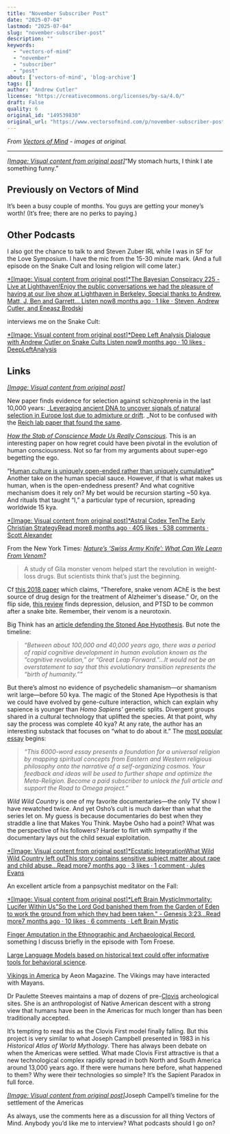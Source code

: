 ```yaml
---
title: "November Subscriber Post"
date: "2025-07-04"
lastmod: "2025-07-04"
slug: "november-subscriber-post"
description: ""
keywords:
  - "vectors-of-mind"
  - "november"
  - "subscriber"
  - "post"
about: ['vectors-of-mind', 'blog-archive']
tags: []
author: "Andrew Cutler"
license: "https://creativecommons.org/licenses/by-sa/4.0/"
draft: False
quality: 6
original_id: "149539830"
original_url: "https://www.vectorsofmind.com/p/november-subscriber-post"
---
```

*From [Vectors of Mind](https://www.vectorsofmind.com/p/november-subscriber-post) - images at original.*

---

[*[Image: Visual content from original post]*](https://substackcdn.com/image/fetch/$s_!bIyb!,f_auto,q_auto:good,fl_progressive:steep/https%3A%2F%2Fsubstack-post-media.s3.amazonaws.com%2Fpublic%2Fimages%2F2593f454-5833-42f1-90da-7de503a4ce14_626x621.png)“My stomach hurts, I think I ate something funny.”

## Previously on Vectors of Mind


It’s been a busy couple of months. You guys are getting your money’s worth! (It’s free; there are no perks to paying.)

## Other Podcasts


I also got the chance to talk to  and Steven Zuber IRL while I was in SF for the Love Symposium. I have the mic from the 15-30 minute mark. (And a full episode on the Snake Cult and losing religion will come later.)

[*[Image: Visual content from original post]*The Bayesian Conspiracy 225 - Live at Lighthaven!Enjoy the public conversations we had the pleasure of having at our live show at Lighthaven in Berkeley. Special thanks to Andrew, Matt, J, Ben and Garrett… Listen now8 months ago · 1 like · Steven, Andrew Cutler, and Eneasz Brodski](https://thebayesianconspiracy.substack.com/p/225-live-at-lighthaven?utm_source=substack&utm_campaign=post_embed&utm_medium=web)

interviews me on the Snake Cult:

[*[Image: Visual content from original post]*Deep Left Analysis Dialogue with Andrew Cutler on Snake Cults Listen now9 months ago · 10 likes · DeepLeftAnalysis](https://deepleft.substack.com/p/dialogue-with-andrew-cutler-on-snake?utm_source=substack&utm_campaign=post_embed&utm_medium=web)

## Links


[*[Image: Visual content from original post]*](https://substackcdn.com/image/fetch/$s_!95Qh!,f_auto,q_auto:good,fl_progressive:steep/https%3A%2F%2Fsubstack-post-media.s3.amazonaws.com%2Fpublic%2Fimages%2F95174c6a-d1fa-43d9-9f5d-dd0b08a38e1d_1344x896.png)

New paper finds evidence for selection against schizophrenia in the last 10,000 years: _[Leveraging ancient DNA to uncover signals of natural selection in Europe lost due to admixture or drift](https://www.nature.com/articles/s41467-024-53852-8). _Not to be confused with the [Reich lab paper that found the same](https://www.vectorsofmind.com/i/148733976/new-findings-on-human-adaptation).

_[How the Stab of Conscience Made Us Really Conscious](https://www.blogs.uni-mainz.de/fb05philosophie/files/2013/04/Frith_Metzinger_Regret_2016_penultimate.pdf)_. This is an interesting paper on how regret could have been pivotal in the evolution of human consciousness. Not so far from my arguments about super-ego begetting the ego.

“[Human culture is uniquely open-ended rather than uniquely cumulative](https://www.nature.com/articles/s41562-024-02035-y)**”** Another take on the human special sauce. However, if that is what makes us human, when is the open-endedness present? And what cognitive mechanism does it rely on? My bet would be recursion starting ~50 kya. And rituals that taught “I,” a particular type of recursion, spreading worldwide 15 kya. 

[*[Image: Visual content from original post]*Astral Codex TenThe Early Christian StrategyRead more8 months ago · 405 likes · 538 comments · Scott Alexander](https://www.astralcodexten.com/p/the-early-christian-strategy?utm_source=substack&utm_campaign=post_embed&utm_medium=web)

From the New York Times: _[Nature’s ‘Swiss Army Knife’: What Can We Learn From Venom?](https://www.nytimes.com/2024/11/13/magazine/venom-animals-drugs-ozempic.html)_

> A study of Gila monster venom helped start the revolution in weight-loss drugs. But scientists think that’s just the beginning.

Cf [this 2018 paper](https://pmc.ncbi.nlm.nih.gov/articles/PMC6118079/#:~:text=Therefore%2C%20snake%20venom%20AChE%20is,to%20the%20synapses%20\(18\).) which claims, “Therefore, snake venom AChE is the best source of drug design for the treatment of Alzheimer's disease.” Or, on the flip side, [this review](https://pmc.ncbi.nlm.nih.gov/articles/PMC7705584/) finds depression, delusion, and PTSD to be common after a snake bite. Remember, their venom is a neurotoxin.

Big Think has an [article defending the Stoned Ape Hypothesis](https://bigthink.com/the-past/a-new-spin-on-the-stoned-ape-hypothesis/). But note the timeline:

> _“Between about 100,000 and 40,000 years ago, there was a period of rapid cognitive development in human evolution known as the “cognitive revolution,” or “Great Leap Forward.”…It would not be an overstatement to say that this evolutionary transition represents the “birth of humanity.””_

But there’s almost no evidence of psychedelic shamanism—or shamanism writ large—before 50 kya. The magic of the Stoned Ape Hypothesis is that we could have evolved by gene-culture interaction, which can explain why sapience is younger than _Homo Sapiens’_ genetic splits. Divergent groups shared in a cultural technology that uplifted the species. At that point, why say the process was complete 40 kya? At any rate, the author has an interesting substack that focuses on “what to do about it.” The [most popular essay](https://roadtoomega.substack.com/p/constructing-the-meta-religion-mapping) begins:

> _“This 6000-word essay presents a foundation for a universal religion by mapping spiritual concepts from Eastern and Western religious philosophy onto the narrative of a self-organizing cosmos. Your feedback and ideas will be used to further shape and optimize the Meta-Religion. Become a paid subscriber to unlock the full article and support the Road to Omega project.”_

 _Wild Wild Country_ is one of my favorite documentaries—the only TV show I have rewatched twice. And yet Osho’s cult is much darker than what the series let on. My guess is because documentaries do best when they straddle a line that Makes You Think. Maybe Osho had a point? What was the perspective of his followers? Harder to flirt with sympathy if the documentary lays out the child sexual exploitation. 

[*[Image: Visual content from original post]*Ecstatic IntegrationWhat Wild Wild Country left outThis story contains sensitive subject matter about rape and child abuse…Read more7 months ago · 3 likes · 1 comment · Jules Evans](https://www.ecstaticintegration.org/p/what-wild-wild-country-left-out?utm_source=substack&utm_campaign=post_embed&utm_medium=web)

An excellent article from a panpsychist meditator on the Fall:

[*[Image: Visual content from original post]*Left Brain MysticImmortality: Lucifer Within Us"So the Lord God banished them from the Garden of Eden to work the ground from which they had been taken." - Genesis 3:23…Read more7 months ago · 10 likes · 6 comments · Left Brain Mystic](https://leftbrainmystic.substack.com/p/immortality-lucifer-within-us?utm_source=substack&utm_campaign=post_embed&utm_medium=web)

[Finger Amputation in the Ethnographic and Archaeological Record](https://academic.oup.com/edited-volume/54436/chapter-abstract/481659639?redirectedFrom=fulltext&login=false), something I discuss briefly in the episode with Tom Froese. 

[Large Language Models based on historical text could offer informative tools for behavioral science](https://www.pnas.org/doi/10.1073/pnas.2407639121#bibliography).

[Vikings in America](https://aeon.co/essays/did-indigenous-americans-and-vikings-trade-in-the-year-1000) by Aeon Magazine. The Vikings may have interacted with Mayans.

Dr Paulette Steeves maintains a map of dozens of pre-[Clovis](https://en.wikipedia.org/wiki/Clovis_culture) archeological sites. She is an anthropologist of Native American descent with a strong view that humans have been in the Americas for much longer than has been traditionally accepted.

It’s tempting to read this as the Clovis First model finally falling. But this project is very similar to what Joseph Campbell presented in 1983 in his _Historical Atlas of World Mythology_. There has always been debate on when the Americas were settled. What made Clovis First attractive is that a new technological complex rapidly spread in both North and South America around 13,000 years ago. If there were humans here before, what happened to them? Why were their technologies so simple? It’s the Sapient Paradox in full force.

[*[Image: Visual content from original post]*](https://substackcdn.com/image/fetch/$s_!bElE!,f_auto,q_auto:good,fl_progressive:steep/https%3A%2F%2Fsubstack-post-media.s3.amazonaws.com%2Fpublic%2Fimages%2Fc2b7320b-ee1c-447b-bed8-513fa7c80299_936x1122.png)Joseph Campell’s timeline for the settlement of the Americas

As always, use the comments here as a discussion for all thing Vectors of Mind. Anybody you’d like me to interview? What podcasts should I go on?
